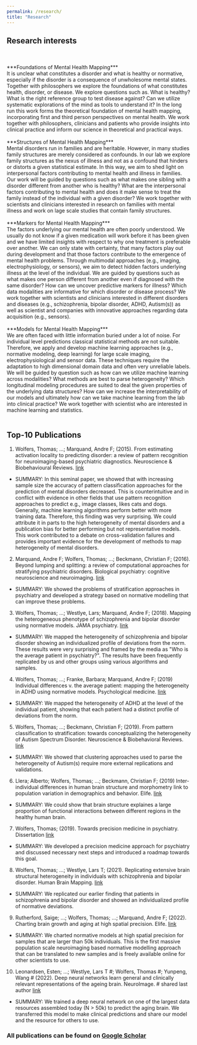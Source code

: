 ```yaml
---
permalink: /research/
title: "Research"
---
```


## Research interests
<br>
<br>
***Foundations of Mental Health Mapping***
<br>
It is unclear what constitutes a disorder and what is healthy or normative, especially if the disorder is a consequence of unwholesome mental states. Together with philosophers we explore the foundations of what constitutes health, disorder, or disease. We explore questions such as. What is healthy? What is the right reference group to test disease against? Can we utilize systematic explorations of the mind as tools to understand it? In the long run this work forms the theoretical foundation of mental health mapping, incorporating first and third person perspectives on mental health. We work together with philosophers, clinicians and patients who provide insights into clinical practice and inform our science in theoretical and practical ways.
<br>
<br>
***Structures of Mental Health Mapping***
<br>
Mental disorders run in families and are heritable. However, in many studies family structures are merely considered as confounds. In our lab we explore family structures as the nexus of illness and not as a confound that hinders or distorts a given statistical estimate. In this way, we aim to shed light on interpersonal factors contributing to mental health and illness in families. Our work will be guided by questions such as what makes one sibling with a disorder different from another who is healthy? What are the interpersonal factors contributing to mental health and does it make sense to treat the family instead of the individual with a given disorder? We work together with scientists and clinicians interested in research on families with mental illness and work on lage scale studies that contain family structures.
<br>
<br>
***Markers for Mental Health Mapping***
<br>
The factors underlying our mental health are often poorly understood. We usually do not know if a given medication will work before it has been given and we have limited insights with respect to why one treatment is preferable over another. We can only state with certainty, that many factors play out during development and that those factors contribute to the emergence of mental health problems. Through multimodal approaches (e.g., imaging, electrophysiology, or sensors), we aim to detect hidden factors underlying illness at the level of the individual. We are guided by questions such as what makes one person different from another even if diagnosed with the same disorder? How can we uncover predictive markers for illness? Which data modalities are informative for which disorder or disease process? We work together with scientists and clinicians interested in different disorders and diseases (e.g., schizophrenia, bipolar disorder, ADHD, Autism(s)) as well as scientist and companies with innovative approaches regarding data acquisition (e.g., sensors). 
<br>
<br>
***Models for Mental Health Mapping***
<br>
We are often faced with little information buried under a lot of noise. For individual level predictions classical statistical methods are not suitable. Therefore, we apply and develop machine learning approaches (e.g., normative modeling, deep learning) for large scale imaging, electrophysiological and sensor data. These techniques require the adaptation to high dimensional domain data and often very unreliable labels. We will be guided by question such as how can we utilize machine learning across modalities? What methods are best to parse heterogeneity? Which longitudinal modeling procedures are suited to deal the given properties of the underlying data structures? How can we increase the interpretability of our models and ultimately how can we take machine learning from the lab into clinical practice? We work together with scientist who are interested in machine learning and statistics. 
<br>
<br>


## Top-10 Publications

1.	Wolfers, Thomas; …; Marquand, Andre F; (2015). From estimating activation locality to predicting disorder: a review of pattern recognition for neuroimaging-based psychiatric diagnostics. Neuroscience & Biobehavioural Reviews. [link](https://doi.org/10.1016/j.neubiorev.2015.08.001)
* SUMMARY: In this seminal paper, we showed that with increasing sample size the accuracy of pattern classification approaches for the prediction of mental disorders decreased. This is counterintuitive and in conflict with evidence in other fields that use pattern recognition approaches to predict e.g., image classes, likes cats and dogs. Generally, machine learning algorithms perform better with more training data. Therefore, this finding was very surprising. We could attribute it in parts to the high heterogeneity of mental disorders and a publication bias for better performing but not representative models. This work contributed to a debate on cross-validation failures and provides important evidence for the development of methods to map heterogeneity of mental disorders.
2.	Marquand, Andre F; Wolfers, Thomas; …; Beckmann, Christian F; (2016). Beyond lumping and splitting: a review of computational approaches for stratifying psychiatric disorders. Biological psychiatry: cognitive neuroscience and neuroimaging. [link](https://doi.org/10.1016/j.bpsc.2016.04.002)
* SUMMARY: We showed the problems of stratification approaches in psychiatry and developed a strategy based on normative modelling that can improve these problems.
3.	Wolfers, Thomas; …; Westlye, Lars; Marquand, Andre F; (2018). Mapping the heterogeneous phenotype of schizophrenia and bipolar disorder using normative models. JAMA psychiatry. [link](https://doi.org/10.1001/jamapsychiatry.2018.2467)
* SUMMARY: We mapped the heterogeneity of schizophrenia and bipolar disorder showing an individualized profile of deviations from the norm. These results were very surprising and framed by the media as "Who is the average patient in psychiatry?". The results have been frequently replicated by us and other groups using various algorithms and samples.
4.	Wolfers, Thomas; …; Franke, Barbara; Marquand, Andre F; (2019) Individual differences v. the average patient: mapping the heterogeneity in ADHD using normative models. Psychological medicine. [link](https://doi.org/10.1017/S0033291719000084)
* SUMMARY: We mapped the heterogeneity of ADHD at the level of the individual patient, showing that each patient had a distinct profile of deviations from the norm.
5.	Wolfers, Thomas; …; Beckmann, Christian F; (2019). From pattern classification to stratification: towards conceptualizing the heterogeneity of Autism Spectrum Disorder. Neuroscience & Biobehavioral Reviews. [link](https://doi.org/10.1016/j.neubiorev.2019.07.010)
* SUMMARY: We showed that clustering approaches used to parse the heterogeneity of Autism(s) require more external replications and validations.
6.	Llera; Alberto; Wolfers, Thomas; …; Beckmann, Christian F; (2019) Inter-individual differences in human brain structure and morphometry link to population variation in demographics and behavior. Elife. [link](https://doi.org/10.7554/eLife.44443.001)
* SUMMARY: We could show that brain structure explaines a large proportion of functional interactions between different regions in the healthy human brain.
7.	Wolfers, Thomas; (2019). Towards precision medicine in psychiatry. Dissertation [link](http://hdl.handle.net/2066/201200)
* SUMMARY: We developed a precision medicine approach for psychiatry and discussed necessary next steps and introduced a roadmap towards this goal.
8.	Wolfers, Thomas; …; Westlye, Lars T; (2021). Replicating extensive brain structural heterogeneity in individuals with schizophrenia and bipolar disorder. Human Brain Mapping. [link](https://doi.org/10.1101/2020.05.08.20095091)
* SUMMARY: We replicated our earlier finding that patients in schizophrenia and bipolar disorder and showed an individualized profile of normative deviations.
9.	Rutherford, Saige; …; Wolfers, Thomas; …; Marquand, Andre F; (2022). Charting brain growth and aging at high spatial precision. Elife. [link](https://doi.org/10.7554/eLife.72904)
* SUMMARY: We charted normative models at high spatial precision for samples that are larger than 50k individuals. This is the first massive population scale neuroimaging based normative modelling approach that can be translated to new samples and is freely available online for other scientists to use. 
10.	Leonardsen, Esten; …; Westlye, Lars T #; Wolfers, Thomas #; Yunpeng, Wang # (2022). Deep neural networks learn general and clinically relevant representations of the ageing brain. NeuroImage. # shared last author [link](https://doi.org/10.1101/2021.10.29.21265645)
* SUMMARY: We trained a deep neural network on one of the largest data resources assembled today (N > 50k) to predict the aging brain. We transferred this model to make clinical predictions and share our model and the resource for others to use.

### All publications can be found on [Google Scholar](https://scholar.google.com/citations?user=KJaA3sEAAAAJ&hl=nl)
